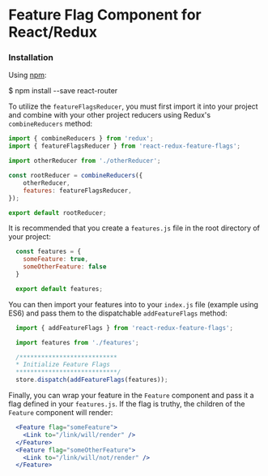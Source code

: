 # Feature Flag Component for React/Redux

### Installation

Using [npm](https://www.npmjs.com/):

  $ npm install --save react-router

To utilize the `featureFlagsReducer`, you must first import it into your project and combine with your other project reducers using Redux's `combineReducers` method:

```js
import { combineReducers } from 'redux';
import { featureFlagsReducer } from 'react-redux-feature-flags';

import otherReducer from './otherReducer';

const rootReducer = combineReducers({
	otherReducer,
	features: featureFlagsReducer,
});

export default rootReducer;
``` 

It is recommended that you create a `features.js` file in the root directory of your project:

```js
  const features = {
    someFeature: true,
    someOtherFeature: false
  }

  export default features;
```

You can then import your features into to your `index.js` file (example using ES6) and pass them to the dispatchable `addFeatureFlags` method:

```js
  import { addFeatureFlags } from 'react-redux-feature-flags';

  import features from './features';

  /***************************
  * Initialize Feature Flags
  ****************************/
  store.dispatch(addFeatureFlags(features));
```

Finally, you can wrap your feature in the `Feature` component and pass it a flag defined in your `features.js`. If the flag is truthy, the children of the `Feature` component will render:

```jsx
  <Feature flag="someFeature">
    <Link to="/link/will/render" />
  </Feature>
  <Feature flag="someOtherFeature">
    <Link to="/link/will/not/render" />
  </Feature>
```
